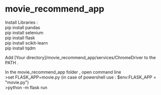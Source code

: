 # movie_recommend_app

Install Libraries : <br>
pip install pandas<br>
pip install selenium<br>
pip install flask<br>
pip install scikit-learn<br>
pip install tqdm <br>

Add  [Your directory]/movie_recommend_app/services/ChromeDriver to the PATH .<br>

In the movie_recommend_app folder , open command line <br>
\>set FLASK_APP=movie.py (in case of powershell use : $env:FLASK_APP = "movie.py")<br>
\>python -m flask run
